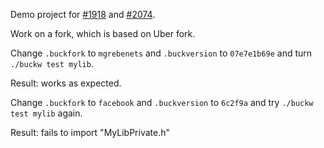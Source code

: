
Demo project for [#1918](https://github.com/facebook/buck/issues/1918) and [#2074](https://github.com/facebook/buck/issues/2074).

Work on a fork, which is based on Uber fork.

Change `.buckfork` to `mgrebenets` and `.buckversion` to `07e7e1b69e` and turn `./buckw test mylib`.

Result: works as expected.

Change `.buckfork` to `facebook` and `.buckversion` to `6c2f9a` and try `./buckw test mylib` again.

Result: fails to import "MyLibPrivate.h"
